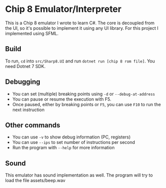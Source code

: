 # Chip 8 Emulator/Interpreter

This is a Chip 8 emulator I wrote to learn C#. The core is decoupled from the
UI, so it's possible to implement it using any UI library. For this project I
implemented using SFML.

## Build
To run, `cd` into `src/Sharp8.UI` and run `dotnet run [chip 8 rom file]`. You
  need Dotnet 7 SDK.

## Debugging
- You can set (multiple) breaking points using `-d` or `--debug-at-address`
- You can pause or resume the execution with F5.
- Once paused, either by breaking points or `F5`, you can use `F10` to run the
  next instruction

## Other commands
- You can use `-v` to show debug information (PC, registers)
- You can use `--ips` to set number of instructions per second
- Run the program with `--help` for more information

## Sound
This emulator has sound implementation as well. The program will try to load the
  file assets/beep.wav
